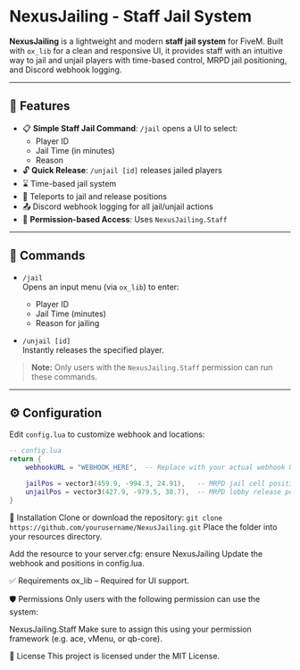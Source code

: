 # NexusJailing - Staff Jail System

**NexusJailing** is a lightweight and modern **staff jail system** for FiveM. Built with `ox_lib` for a clean and responsive UI, it provides staff with an intuitive way to jail and unjail players with time-based control, MRPD jail positioning, and Discord webhook logging.

---

## 🔧 Features

- 📋 **Simple Staff Jail Command**: `/jail` opens a UI to select:
  - Player ID
  - Jail Time (in minutes)
  - Reason
- 🔓 **Quick Release**: `/unjail [id]` releases jailed players
- ⌛ Time-based jail system
- 📍 Teleports to jail and release positions
- 📤 Discord webhook logging for all jail/unjail actions
- 🔐 **Permission-based Access**: Uses `NexusJailing.Staff`

---

## 📜 Commands

- `/jail`  
  Opens an input menu (via `ox_lib`) to enter:
  - Player ID
  - Jail Time (minutes)
  - Reason for jailing

- `/unjail [id]`  
  Instantly releases the specified player.

> **Note:** Only users with the `NexusJailing.Staff` permission can run these commands.

---

## ⚙️ Configuration

Edit `config.lua` to customize webhook and locations:

```lua
-- config.lua
return {
    webhookURL = "WEBHOOK_HERE",  -- Replace with your actual webhook URL

    jailPos = vector3(459.9, -994.3, 24.91),   -- MRPD jail cell position
    unjailPos = vector3(427.9, -979.5, 30.7),  -- MRPD lobby release position
}
```

🚀 Installation
Clone or download the repository:
```git clone https://github.com/yourusername/NexusJailing.git```
Place the folder into your resources directory.

Add the resource to your server.cfg:
ensure NexusJailing
Update the webhook and positions in config.lua.

✅ Requirements
ox_lib – Required for UI support.

🛡️ Permissions
Only users with the following permission can use the system:

NexusJailing.Staff
Make sure to assign this using your permission framework (e.g. ace, vMenu, or qb-core).

📄 License
This project is licensed under the MIT License.
